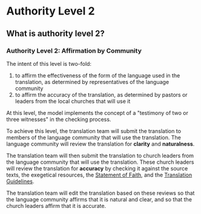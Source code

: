 # Authority Level 2 #

## What is authority level 2? ##


### Authority Level 2: Affirmation by Community

The intent of this level is two-fold:

1. to affirm the effectiveness of the form of the language used in the translation, as determined by representatives of the language community
1. to affirm the accuracy of the translation, as determined by pastors or leaders from the local churches that will use it

At this level, the model implements the concept of a "testimony of two or three witnesses" in the checking process.

To achieve this level, the translation team will submit the translation to members of the language community that will use the translation. The language community will review the translation for **clarity** and **naturalness**.

The translation team will then submit the translation to church leaders from the language community that will use the translation. These church leaders will review the translation for **accuracy** by checking it against the source texts, the exegetical resources, the [Statement of Faith](../../intro/statement-of-faith/01.md), and the [Translation Guidelines](../../intro/translation-guidelines/01.md).

The translation team will edit the translation based on these reviews so that the language community affirms that it is natural and clear, and so that the church leaders affirm that it is accurate.
